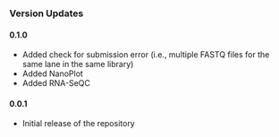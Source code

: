 ### Version Updates

#### 0.1.0
* Added check for submission error (i.e., multiple FASTQ files for the same lane in the same library)
* Added NanoPlot
* Added RNA-SeQC

#### 0.0.1
* Initial release of the repository
